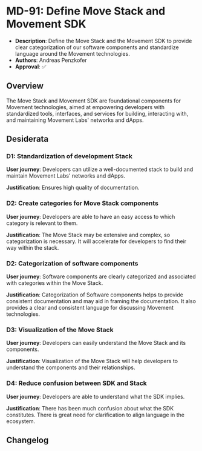 # MD-91: Define Move Stack and Movement SDK

- **Description**: Define the Move Stack and the Movement SDK to provide clear categorization of our software components and standardize language around the Movement technologies.
- **Authors**: Andreas Penzkofer
- **Approval**: :white_check_mark:


## Overview

The Move Stack and Movement SDK are foundational components for Movement technologies, aimed at empowering developers with standardized tools, interfaces, and services for building, interacting with, and maintaining Movement Labs' networks and dApps.

## Desiderata

### D1: Standardization of development Stack

**User journey**: Developers can utilize a well-documented stack to build and maintain Movement Labs' networks and dApps.

**Justification**: Ensures high quality of documentation.

### D2: Create categories for Move Stack components

**User journey**: Developers are able to have an easy access to which category is relevant to them.

**Justification**: The Move Stack may be extensive and complex, so categorization is necessary. It will accelerate for developers to find their way within the stack.

### D2: Categorization of software components

**User journey**: Software components are clearly categorized and associated with categories within the Move Stack.

**Justification**: Categorization of Software components helps to provide consistent documentation and may aid in framing the documentation. It also provides a clear and consistent language for discussing Movement technologies.

### D3: Visualization of the Move Stack

**User journey**: Developers can easily understand the Move Stack and its components.

**Justification**: Visualization of the Move Stack will help developers to understand the components and their relationships.

### D4: Reduce confusion between SDK and Stack

**User journey**: Developers are able to understand what the SDK implies.

**Justification**: There has been much confusion about what the SDK constitutes. There is great need for clarification to align language in the ecosystem.

## Changelog
